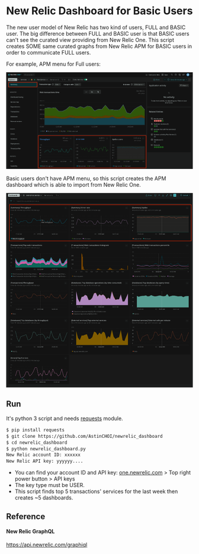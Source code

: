 # New Relic Dashboard for Basic Users

The new user model of New Relic has two kind of users, FULL and BASIC user. The big difference between FULL and BASIC user is that BASIC users can't see the curated view providing from New Relic One. This script creates SOME same curated graphs from New Relic APM for BASIC users in order to communicate FULL users.

For example, APM menu for Full users:  
<p align="center">
<img src="https://raw.githubusercontent.com/AstinCHOI/_newrelic_resources/main/newrelic_dashboard_fulluser.png" alt="Full User" width="900"/>
</p>

Basic users don't have APM menu, so this script creates the APM dashboard which is able to import from New Relic One.
<p align="center">
<img src="https://raw.githubusercontent.com/AstinCHOI/_newrelic_resources/main/newrelic_dashboard_basicuser.png" alt="Basic User" width="900"/>
</p>


## Run
It's python 3 script and needs [requests](https://pypi.org/project/requests/) module.
```bash
$ pip install requests
$ git clone https://github.com/AstinCHOI/newrelic_dashboard
$ cd newrelic_dashboard
$ python newrelic_dashboard.py
New Relic account ID: xxxxxx
New Relic API key: yyyyyy....
```
- You can find your account ID and API key: [one.newrelic.com](one.newrelic.com) > Top right power button > API keys  
- The key type must be USER.
- This script finds top 5 transactions' services for the last week then creates ~5 dashboards.


## Reference
#### New Relic GraphQL
https://api.newrelic.com/graphiql

